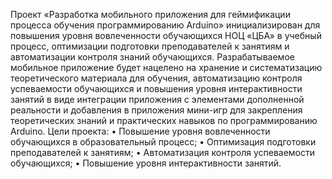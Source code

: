 Проект «Разработка мобильного приложения для геймификации процесса обучения программированию Arduino» 
инициализирован для повышения уровня вовлеченности обучающихся НОЦ «ЦБА» в учебный процесс, 
оптимизации подготовки преподавателей к занятиям и автоматизации контроля знаний обучающихся. 
	Разрабатываемое мобильное приложение будет нацелено на хранение и систематизацию теоретического материала 
для обучения, автоматизацию контроля успеваемости обучающихся и повышения уровня интерактивности занятий в виде 
интеграции приложения с элементами дополненной реальности и добавления в приложения мини-игр для закрепления 
теоретических знаний и практических навыков по программированию Arduino.
	Цели проекта:
• Повышение уровня вовлеченности обучающихся в образовательный процесс;
• Оптимизация подготовки преподавателей к занятиям;
• Автоматизация контроля успеваемости обучающихся;
• Повышение уровня интерактивности занятий.